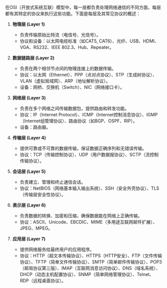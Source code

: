 在OSI（开放式系统互联）模型中，每一层都负责处理网络通信的不同方面，每层都有其特定的协议来执行这些功能。下面是每层及其常见协议的概述：

1. **物理层 (Layer 1)**
   - 负责传输原始比特流（电信号、光信号）。
   - 协议和设备：以太网电缆标准（如CAT5, CAT6）、光纤、USB、HDMI、VGA、RS232、IEEE 802.3、Hub、Repeater。

2. **数据链路层 (Layer 2)**
   - 负责在两个相邻节点间的物理连接上的数据传输。
   - 协议：以太网（Ethernet）、PPP（点对点协议）、STP（生成树协议）、VLAN（虚拟局域网）、ARP（地址解析协议）。
   - 设备：网桥、交换机（Switch）、NIC（网络接口卡）。

3. **网络层 (Layer 3)**
   - 负责在多个网络之间传输数据包，提供路由和转发功能。
   - 协议：IP（Internet Protocol）、ICMP（Internet控制消息协议）、IGMP（Internet组管理协议）、路由协议（如BGP、OSPF、RIP）。
   - 设备：路由器。

4. **传输层 (Layer 4)**
   - 提供可靠或不可靠的数据传输，保证数据正确序列和无错误传输。
   - 协议：TCP（传输控制协议）、UDP（用户数据报协议）、SCTP（流控制传输协议）。

5. **会话层 (Layer 5)**
   - 负责建立、管理和终止通信会话。
   - 协议：NetBIOS（网络基本输入输出系统）、SSH（安全外壳协议）、TLS（传输层安全性协议）。

6. **表示层 (Layer 6)**
   - 负责数据的转换、加密和压缩，确保数据能在网络上正确传输。
   - 协议：ASCII、Unicode、EBCDIC、MIME（多用途互联网邮件扩展）、JPEG、MPEG。

7. **应用层 (Layer 7)**
   - 提供网络服务给最终用户的应用程序。
   - 协议：HTTP（超文本传输协议）、HTTPS（HTTP安全）、FTP（文件传输协议）、TFTP（简单文件传输协议）、SMTP（简单邮件传输协议）、POP3（邮局协议第三版）、IMAP（互联网消息访问协议）、DNS（域名系统）、DHCP（动态主机配置协议）、SNMP（简单网络管理协议）、Telnet、RDP（远程桌面协议）。
